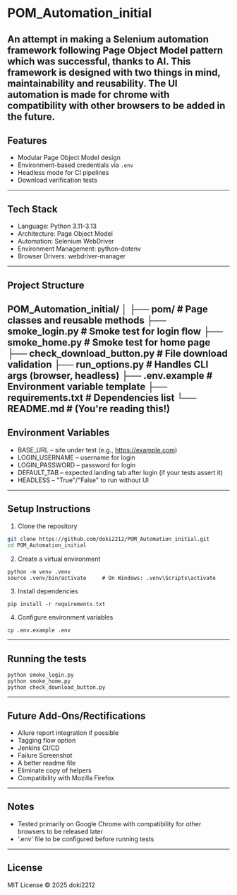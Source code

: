 # POM_Automation_initial
An attempt in making a Selenium automation framework following Page Object Model pattern which was successful, thanks to AI.
This framework is designed with two things in mind, maintainability and reusability. The UI automation is made for chrome with compatibility with other browsers to be added in the future.
---
## Features
-	Modular Page Object Model design
-	Environment-based credentials via `.env`
-	Headless mode for CI pipelines
-	Download verification tests
---
## Tech Stack
-	Language: Python 3.11-3.13
-	Architecture: Page Object Model
-	Automation: Selenium WebDriver
-	Environment Management: python-dotenv
-	Browser Drivers: webdriver-manager
---
## Project Structure
POM_Automation_initial/
│
├── pom/ # Page classes and reusable methods
├── smoke_login.py # Smoke test for login flow
├── smoke_home.py # Smoke test for home page
├── check_download_button.py # File download validation
├── run_options.py # Handles CLI args (browser, headless)
├── .env.example # Environment variable template
├── requirements.txt # Dependencies list
└── README.md # (You're reading this!)
---
## Environment Variables
-	BASE_URL – site under test (e.g., https://example.com)
-	LOGIN_USERNAME – username for login
-	LOGIN_PASSWORD – password for login
-	DEFAULT_TAB – expected landing tab after login (if your tests assert it)
-	HEADLESS – "True"/"False" to run without UI
---

## Setup Instructions
1.	Clone the repository
```bash
git clone https://github.com/doki2212/POM_Automation_initial.git
cd POM_Automation_initial
```
2.	Create a virtual environment
```
python -m venv .venv
source .venv/bin/activate     # On Windows: .venv\Scripts\activate
```
3.	Install dependencies
```
pip install -r requirements.txt
```
4.	Configure environment variables
```
cp .env.example .env
```
---
## Running the tests
```
python smoke_login.py
python smoke_home.py
python check_download_button.py
```
---
## Future Add-Ons/Rectifications
-	Allure report integration if possible
-	Tagging flow option  
-	Jenkins CI/CD
-	Failure Screenshot
-	A better readme file
-	Eliminate copy of helpers
-	Compatibility with Mozilla Firefox
---
## Notes
-	Tested primarily on Google Chrome with compatibility for other browsers to be released later
-	‘.env’ file to be configured before running tests
---
## License
MIT License © 2025 doki2212
